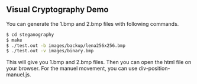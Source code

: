 ## Visual Cryptography Demo

You can generate the 1.bmp and 2.bmp files with following commands.

```sh
$ cd steganography
$ make
$ ./test.out -b images/backup/lena256x256.bmp
$ ./test.out -v images/binary.bmp
```

This will give you 1.bmp and 2.bmp files. Then you can open the html file on your browser. For the manuel movement, you can use div-position-manuel.js.
